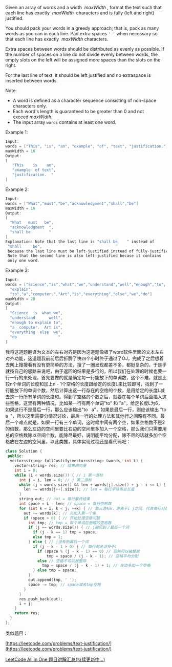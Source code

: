 Given an array of words and a width  _maxWidth_ , format the text such that each line has exactly  _maxWidth_  characters and is fully (left and right) justified.

You should pack your words in a greedy approach; that is, pack as many words as you can in each line. Pad extra spaces `' '` when necessary so that each line has exactly  _maxWidth_ characters.

Extra spaces between words should be distributed as evenly as possible. If the number of spaces on a line do not divide evenly between words, the empty slots on the left will be assigned more spaces than the slots on the right.

For the last line of text, it should be left justified and no extraspace is inserted between words.

Note:

- A word is defined as a character sequence consisting of non-space characters only.
- Each word's length is guaranteed to be greater than 0 and not exceed _maxWidth_.
- The input array `words` contains at least one word.

Example 1:

```cpp
Input:
words = ["This", "is", "an", "example", "of", "text", "justification."]
maxWidth = 16
Output:
[
   "This    is    an",
   "example  of text",
   "justification.  "
]
```

Example 2:

```cpp
Input:
words = ["What","must","be","acknowledgment","shall","be"]
maxWidth = 16
Output:
[
  "What   must   be",
  "acknowledgment  ",
  "shall be        "
]
Explanation: Note that the last line is "shall be    " instead of
 "shall     be",
 because the last line must be left-justified instead of fully-justified.
 Note that the second line is also left-justified becase it contains
 only one word.
```

Example 3:

```cpp
Input:
words = ["Science","is","what","we","understand","well","enough","to",
  "explain",
  "to","a","computer.","Art","is","everything","else","we","do"]
maxWidth = 20
Output:
[
  "Science  is  what we",
  "understand      well",
  "enough to explain to",
  "a  computer.  Art is",
  "everything  else  we",
  "do                  "
]
```

我将这道题翻译为文本的左右对齐是因为这道题像极了word软件里面的文本左右对齐功能，这道题我前前后后折腾了快四个小时终于通过了OJ，完成了之后想着去网上搜搜看有没有更简单的方法，搜了一圈发现都差不多，都挺复杂的，于是乎就按自己的思路来说吧，由于返回的结果是多行的，所以我们在处理的时候也要一行一行的来处理，首先要做的就是确定每一行能放下的单词数，这个不难，就是比较n个单词的长度和加上n - 1个空格的长度跟给定的长度L来比较即可，找到了一行能放下的单词个数，然后计算出这一行存在的空格的个数，是用给定的长度L减去这一行所有单词的长度和。得到了空格的个数之后，就要在每个单词后面插入这些空格，这里有两种情况，比如某一行有两个单词"to" 和 "a"，给定长度L为6，如果这行不是最后一行，那么应该输出"to   a"，如果是最后一行，则应该输出 "to a  "，所以这里需要分情况讨论，最后一行的处理方法和其他行之间略有不同。最后一个难点就是，如果一行有三个单词，这时候中间有两个空，如果空格数不是2的倍数，那么左边的空间里要比右边的空间里多加入一个空格，那么我们只需要用总的空格数除以空间个数，能除尽最好，说明能平均分配，除不尽的话就多加个空格放在左边的空间里，以此类推，具体实现过程还是看代码吧：

```cpp
class Solution {
 public:
  vector<string> fullJustify(vector<string> &words, int L) {
    vector<string> res; // 结果串向量
    int i = 0;
    while (i < words.size()) { // i 第一游标
      int j = i, len = 0; // j 第二游标
      while (j < words.size() && len + words[j].size() + j - i <= L) { // 行统计
        len += words[j++].size(); // len = 每行字符串总长度
      }
      string out; // out = 每行最终结果
      int space = L - len; // space = 每行空格数
      for (int k = i; k < j; ++k) { // 第三游标k，游离于i j之间，代表每行分配
        out += words[k]; // 先加入第一个串
        if (space > 0) { // 开始处理空格问题
          int tmp; // tmp = 每个单词后面跟的空格数
          if (j == words.size()) { // j遍历到了最后一个词
            if (j - k == 1) tmp = space;
            else tmp = 1;
          } else { // j没有到最后一个词
            if (j - k - 1 > 0) { // 每行剩余词多于1
              if (space % (j - k - 1) == 0) // 空格可以被整除
	              tmp = space / (j - k - 1); // 空格平均分配
              else // 空格不可以被整除
                tmp = space / (j - k - 1) + 1; // 左边多加一个空格
            } else tmp = space;
          }
          out.append(tmp, ' ');
          space -= tmp; // space减去tmp空格
        }
      }
      res.push_back(out);
      i = j;
    }
    return res;
  }
};
```

类似题目：

[https://leetcode.com/problems/text-justification/](https://leetcode.com/problems/text-justification/)

[LeetCode All in One 题目讲解汇总(持续更新中...)](http://www.cnblogs.com/grandyang/p/4606334.html)